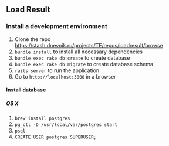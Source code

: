 ## Load Result

### Install a development environment

1. Clone the repo https://stash.dnevnik.ru/projects/TF/repos/loadresult/browse
2. `bundle install` to install all necessary dependencies
3. `bundle exec rake db:create` to create database
4. `bundle exec rake db:migrate` to create database schema
5. `rails server` to run the application
6. Go to `http://localhost:3000` in a browser

#### Install database

##### OS X

1. `brew install postgres`
2. `pg_ctl -D /usr/local/var/postgres start`
3. `psql`
4. `CREATE USER postgres SUPERUSER;`